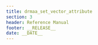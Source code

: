 ```yaml
---
title: drmaa_set_vector_attribute
section: 3
header: Reference Manual
footer: __RELEASE__
date: __DATE__
---
```


